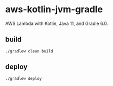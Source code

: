 # aws-kotlin-jvm-gradle

AWS Lambda with Kotlin, Java 11, and Gradle 6.0.

## build

`./gradlew clean build`

## deploy

`./gradlew deploy`
